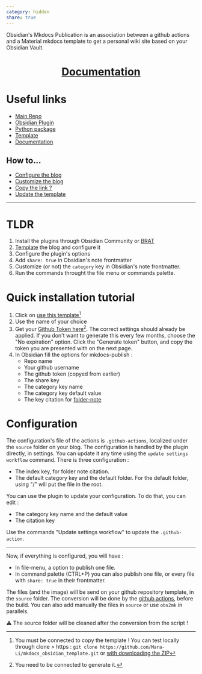 ```yaml
---
category: hidden
share: true
---
```


Obsidian's Mkdocs Publication is an association between a github actions and a Material mkdocs template to get a personal wiki site based on your Obsidian Vault.

<h1 align="center"><a href="https://mara-li.github.io/obsidian_mkdocs_publisher_docs/">Documentation</a></h1>

# Useful links
- [Main Repo](https://github.com/Mara-Li/obsidian_mkdocs_publisher)
- [Obsidian Plugin](https://github.com/Mara-Li/obsidian-mkdocs-publisher-plugin/)
- [Python package](https://github.com/Mara-Li/obsidian-mkdocs-publisher-python)
- [Template](https://github.com/Mara-Li/obsidian-mkdocs-publisher-template)
- [Documentation](https://mara-li.github.io/obsidian_mkdocs_publisher_docs/)

## How to...
- [Configure the blog](https://mara-li.github.io/obsidian_mkdocs_publisher_docs/documentation/create%20the%20blog/)
- [Customize the blog](https://mara-li.github.io/obsidian_mkdocs_publisher_docs/documentation/blog%20customization/)
- [Copy the link ?](https://mara-li.github.io/obsidian_mkdocs_publisher_docs/documentation/useful%20plugins/#metacopy)
- [Update the template](https://mara-li.github.io/obsidian_mkdocs_publisher_docs/documentation/Q%26A/#2-update-the-template)

---

# TLDR
1. Install the plugins through Obsidian Community or [BRAT](https://github.com/TfTHacker/obsidian42-brat)
2. [Template](https://github.com/Mara-Li/obsidian-mkdocs-publisher-template) the blog and configure it 
3. Configure the plugin's options
4. Add `share: true` in Obsidian's note frontmatter 
5. Customize (or not) the `category` key in Obsidian's note frontmatter. 
6. Run the commands throught the file menu or commands palette.

# Quick installation tutorial
1. Click on [use this template](https://github.com/Mara-Li/mkdocs_obsidian_template/generate)[^1]
2. Use the name of your choice
3. Get your [Github Token here](https://github.com/settings/tokens/new?scopes=repo)[^2]. The correct settings should already be applied. If you don't want to generate this every few months, choose the "No expiration" option. Click the "Generate token" button, and copy the token you are presented with on the next page.
4. In Obsidian fill the options for mkdocs-publish :
    - Repo name
    - Your github username
    - The github token (copyed from earlier)
    - The share key
    - The category key name
    - The category key default value
    - The key citation for [folder-note](https://mara-li.github.io/obsidian_mkdocs_publisher_docs/documentation/blog%20customization/#folder-note)

# Configuration
The configuration's file of the actions is `.github-actions`, localized under the `source` folder on your blog.
The configuration is handled by the plugin directly, in settings. You can update it any time using the `update settings workflow` command.
There is three configuration : 
- The index key, for folder note citation.
- The default category key and the default folder. For the default folder, using "/" will put the file in the root.

You can use the plugin to update your configuration. To do that, you can edit :
- The category key name and the default value
- The citation key

Use the commands "Update settings workflow" to update the `.github-action`. 


---

Now, if everything is configured, you will have :
- In file-menu, a option to publish one file. 
- In command palette (CTRL+P) you can also publish one file, or every file with `share: true` in their frontmatter.


The files (and the image) will be send on your github repository template, in the `source` folder. The conversion will be done by the [github actions](), before the build. You can also add manually the files in `source` or use `obs2mk` in parallels. 

⚠️ The source folder will be cleaned after the conversion from the script !


[^1]: You must be connected to copy the template ! You can test locally through clone > https : `git clone https://github.com/Mara-Li/mkdocs_obsidian_template.git` or [with downloading the ZIP](https://github.com/Mara-Li/mkdocs_obsidian_template/archive/refs/heads/main.zip)
[^2]: You need to be connected to generate it.
